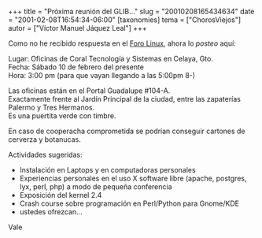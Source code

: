 +++
title = "Próxima reunión del GLIB..."
slug = "20010208165434634"
date = "2001-02-08T16:54:34-06:00"
[taxonomies]
tema = ["ChorosViejos"]
autor = ["Víctor Manuel Jáquez Leal"]
+++

Como no he recibido respuesta en el [Foro
Linux](http://gnu-leo.linuxpersonal.com/Sandra), ahora lo *posteo* aquí:

Lugar: Oficinas de Coral Tecnología y Sistemas en Celaya, Gto.  
Fecha: Sábado 10 de febrero del presente  
Hora: 3:00 pm (para que vayan llegando a las 5:00pm 8-)

Las oficinas están en el Portal Guadalupe #104-A.  
Exactamente frente al Jardín Principal de la ciudad, entre las
zapaterías Palermo y Tres Hermanos.  
Es una puertita verde con timbre.

En caso de cooperacha comprometida se podrían conseguir cartones de
cerverza y botanucas.

Actividades sugeridas:

-   Instalación en Laptops y en computadoras personales
-   Experiencias personales en el uso X software libre (apache,
    postgres, lyx, perl, php) a modo de pequeña conferencia
-   Exposición del kernel 2.4
-   Crash course sobre programación en Perl/Python para Gnome/KDE
-   ustedes ofrezcan...

Vale

